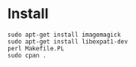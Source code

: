 # Install

```
sudo apt-get install imagemagick
sudo apt-get install libexpat1-dev
perl Makefile.PL
sudo cpan .
```
